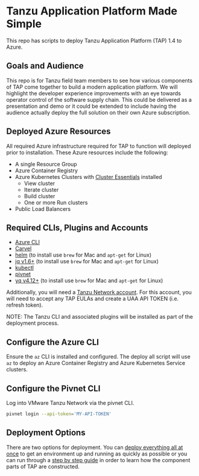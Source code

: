 # Tanzu Application Platform Made Simple

This repo has scripts to deploy Tanzu Application Platform (TAP) 1.4 to Azure.

## Goals and Audience

This repo is for Tanzu field team members to see how various components of TAP come together to build a modern application platform. We will highlight the developer experience improvements with an eye towards operator control of the software supply chain. This could be delivered as a presentation and demo or it could be extended to include having the audience actually deploy the full solution on their own Azure subscription.

## Deployed Azure Resources

All required Azure infrastructure required for TAP to function will deployed prior to installation. These Azure resources include the following:

- A single Resource Group
- Azure Container Registry
- Azure Kubernetes Clusters with [Cluster Essentials](https://docs.vmware.com/en/Cluster-Essentials-for-VMware-Tanzu/index.html) installed
  - View cluster
  - Iterate cluster
  - Build cluster
  - One or more Run clusters
- Public Load Balancers

## Required CLIs, Plugins and Accounts

- [Azure CLI](https://docs.microsoft.com/en-us/cli/azure/install-azure-cli)
- [Carvel](https://carvel.dev/)
- [helm](https://helm.sh/docs/intro/install/) (to install use `brew` for Mac and `apt-get` for Linux)
- [jq v1.6+](https://github.com/stedolan/jq) (to install use `brew` for Mac and `apt-get` for Linux)
- [kubectl](https://kubernetes.io/docs/tasks/tools/)
- [pivnet](https://github.com/pivotal-cf/pivnet-cli)
- [yq v4.12+](https://github.com/mikefarah/yq) (to install use `brew` for Mac and `apt-get` for Linux)

Additionally, you will need a [Tanzu Network account](https://network.tanzu.vmware.com/). For this account, you will need to accept any TAP EULAs and create a UAA API TOKEN (i.e. refresh token).

NOTE: The Tanzu CLI and associated plugins will be installed as part of the deployment process.

## Configure the Azure CLI

Ensure the `az` CLI is installed and configured. The deploy all script will use `az` to deploy an Azure Container Registry and Azure Kubernetes Service clusters.

## Configure the Pivnet CLI

Log into VMware Tanzu Network via the pivnet CLI.

```bash
pivnet login --api-token='MY-API-TOKEN'
```

## Deployment Options

There are two options for deployment. You can [deploy everything all at once](./docs/one-step.md) to get an environment up and running as quickly as possible or you can run through a [step by step guide](./docs/step-by-step.md) in order to learn how the component parts of TAP are constructed.
